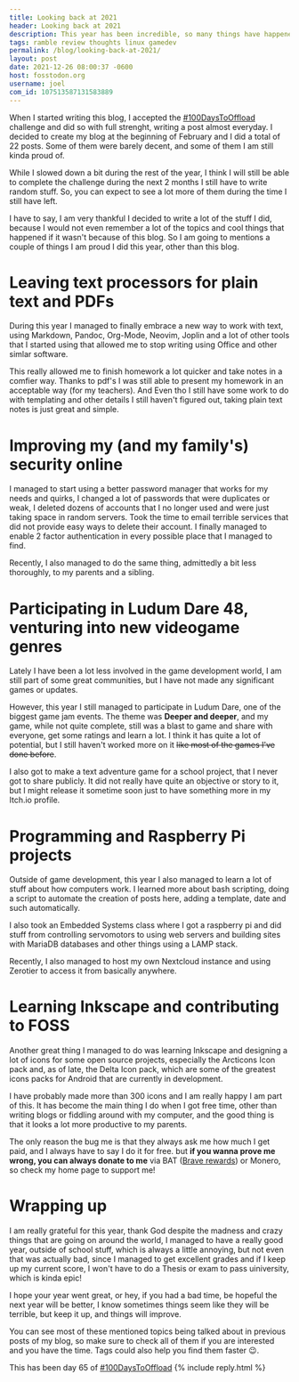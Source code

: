 ```yaml
---
title: Looking back at 2021
header: Looking back at 2021
description: This year has been incredible, so many things have happened and I managed to acomplish so many things I would never think I was capable of
tags: ramble review thoughts linux gamedev
permalink: /blog/looking-back-at-2021/
layout: post
date: 2021-12-26 08:00:37 -0600
host: fosstodon.org
username: joel
com_id: 107513587131583889
---
```


When I started writing this blog, I accepted the [#100DaysToOffload](https://100DaysToOffload.com) challenge and did so with full strenght, writing a post almost everyday. I decided to create my blog at the beginning of February and I did a total of 22 posts. Some of them were barely decent, and some of them I am still kinda proud of.

While I slowed down a bit during the rest of the year, I think I will still be able to complete the challenge during the next 2 months I still have to write random stuff. So, you can expect to see a lot more of them during the time I still have left.

I have to say, I am very thankful I decided to write a lot of the stuff I did, because I would not even remember a lot of the topics and cool things that happened if it wasn't because of this blog. So I am going to mentions a couple of things I am proud I did this year, other than this blog.

# Leaving text processors for plain text and PDFs

During this year I managed to finally embrace a new way to work with text, using Markdown, Pandoc, Org-Mode, Neovim, Joplin and a lot of other tools that I started using that allowed me to stop writing using Office and other simlar software. 

This really allowed me to finish homework a lot quicker and take notes in a comfier way. Thanks to pdf's I was still able to present my homework in an acceptable way (for my teachers). And Even tho I still have some work to do with templating and other details I still haven't figured out, taking plain text notes is just great and simple.

# Improving my (and my family's) security online

I managed to start using a better password manager that works for my needs and quirks, I changed a lot of passwords that were duplicates or weak, I deleted dozens of accounts that I no longer used and were just taking space in random servers. Took the time to email terrible services that did not provide easy ways to delete their account. I finally managed to enable 2 factor authentication in every possible place that I managed to find.

Recently, I also managed to do the same thing, admittedly a bit less thoroughly, to my parents and a sibling.

# Participating in Ludum Dare 48, venturing into new videogame genres

Lately I have been a lot less involved in the game development world, I am still part of some great communities, but I have not made any significant games or updates.

However, this year I still managed to participate in Ludum Dare, one of the biggest game jam events. The theme was **Deeper and deeper**, and my game, while not quite complete, still was a blast to game and share with everyone, get some ratings and learn a lot. I think it has quite a lot of potential, but I still haven't worked more on it ~~like most of the games I've done before~~.

I also got to make a text adventure game for a school project, that I never got to share publicly. It did not really have quite an objective or story to it, but I might release it sometime soon just to have something more in my Itch.io profile.

# Programming and Raspberry Pi projects

Outside of game development, this year I also managed to learn a lot of stuff about how computers work. I learned more about bash scripting, doing a script to automate the creation of posts here, adding a template, date and such automatically.

I also took an Embedded Systems class where I got a raspberry pi and did stuff from controlling servomotors to using web servers and building sites with MariaDB databases and other things using a LAMP stack.

Recently, I also managed to host my own Nextcloud instance and using Zerotier to access it from basically anywhere.

# Learning Inkscape and contributing to FOSS

Another great thing I managed to do was learning Inkscape and designing a lot of icons for some open source projects, especially the Arcticons Icon pack and, as of late, the Delta Icon pack, which are some of the greatest icons packs for Android that are currently in development.

I have probably made more than 300 icons and I am really happy I am part of this. It has become the main thing I do when I got free time, other than writing blogs or fiddling around with my computer, and the good thing is that it looks a lot more productive to my parents.

The only reason the bug me is that they always ask me how much I get paid, and I always have to say I do it for free. but **if you wanna prove me wrong, you can always donate to me** via BAT ([Brave rewards](https://brave.com)) or Monero, so check my home page to support me!


# Wrapping up

I am really grateful for this year, thank God despite the madness and crazy things that are going on around the world, I managed to have a really good year, outside of school stuff, which is always a little annoying, but not even that was actually bad, since I managed to get excellent grades and if I keep up my current score, I won't have to do a Thesis or exam to pass uiniversity, which is kinda epic!

I hope your year went great, or hey, if you had a bad time, be hopeful the next year will be better, I know sometimes things seem like they will be terrible, but keep it up, and things will improve.

You can see most of these mentioned topics being talked about in previous posts of my blog, so make sure to check all of them if you are interested and you have the time. Tags could also help you find them faster 😉.

This has been day 65 of [#100DaysToOffload](https://100DaysToOffload.com)
{% include reply.html %}
